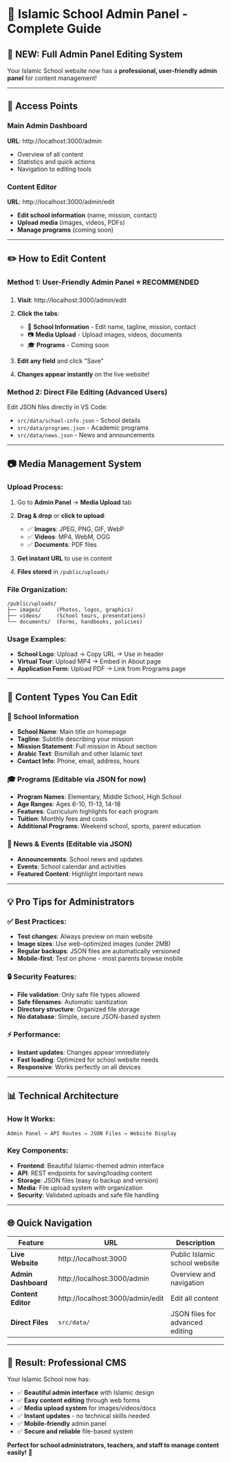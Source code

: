 # 🎯 Islamic School Admin Panel - Complete Guide

## 🚀 **NEW: Full Admin Panel Editing System**

Your Islamic School website now has a **professional, user-friendly admin panel** for content management!

---

## 📍 **Access Points**

### **Main Admin Dashboard**
**URL**: http://localhost:3000/admin
- Overview of all content
- Statistics and quick actions
- Navigation to editing tools

### **Content Editor**
**URL**: http://localhost:3000/admin/edit  
- **Edit school information** (name, mission, contact)
- **Upload media** (images, videos, PDFs)
- **Manage programs** (coming soon)

---

## ✏️ **How to Edit Content**

### **Method 1: User-Friendly Admin Panel** ⭐ **RECOMMENDED**

1. **Visit**: http://localhost:3000/admin/edit
2. **Click the tabs**:
   - 🏫 **School Information** - Edit name, tagline, mission, contact
   - 📷 **Media Upload** - Upload images, videos, documents
   - 🎓 **Programs** - Coming soon

3. **Edit any field** and click "Save"
4. **Changes appear instantly** on the live website!

### **Method 2: Direct File Editing** (Advanced Users)

Edit JSON files directly in VS Code:
- `src/data/school-info.json` - School details
- `src/data/programs.json` - Academic programs  
- `src/data/news.json` - News and announcements

---

## 📷 **Media Management System**

### **Upload Process**:
1. Go to **Admin Panel** → **Media Upload** tab
2. **Drag & drop** or **click to upload**:
   - ✅ **Images**: JPEG, PNG, GIF, WebP
   - ✅ **Videos**: MP4, WebM, OGG  
   - ✅ **Documents**: PDF files

3. **Get instant URL** to use in content
4. **Files stored** in `/public/uploads/`

### **File Organization**:
```
/public/uploads/
├── images/     (Photos, logos, graphics)
├── videos/     (School tours, presentations)  
└── documents/  (Forms, handbooks, policies)
```

### **Usage Examples**:
- **School Logo**: Upload → Copy URL → Use in header
- **Virtual Tour**: Upload MP4 → Embed in About page
- **Application Form**: Upload PDF → Link from Programs page

---

## 🎨 **Content Types You Can Edit**

### **🏫 School Information**
- **School Name**: Main title on homepage
- **Tagline**: Subtitle describing your mission
- **Mission Statement**: Full mission in About section
- **Arabic Text**: Bismillah and other Islamic text
- **Contact Info**: Phone, email, address, hours

### **🎓 Programs** (Editable via JSON for now)
- **Program Names**: Elementary, Middle School, High School
- **Age Ranges**: Ages 6-10, 11-13, 14-18
- **Features**: Curriculum highlights for each program
- **Tuition**: Monthly fees and costs
- **Additional Programs**: Weekend school, sports, parent education

### **📰 News & Events** (Editable via JSON)
- **Announcements**: School news and updates
- **Events**: School calendar and activities
- **Featured Content**: Highlight important news

---

## 💡 **Pro Tips for Administrators**

### **✅ Best Practices**:
- **Test changes**: Always preview on main website
- **Image sizes**: Use web-optimized images (under 2MB)
- **Regular backups**: JSON files are automatically versioned
- **Mobile-first**: Test on phone - most parents browse mobile

### **🔒 Security Features**:
- **File validation**: Only safe file types allowed
- **Safe filenames**: Automatic sanitization
- **Directory structure**: Organized file storage
- **No database**: Simple, secure JSON-based system

### **⚡ Performance**:
- **Instant updates**: Changes appear immediately
- **Fast loading**: Optimized for school website needs
- **Responsive**: Works perfectly on all devices

---

## 📊 **Technical Architecture**

### **How It Works**:
```
Admin Panel → API Routes → JSON Files → Website Display
```

### **Key Components**:
- **Frontend**: Beautiful Islamic-themed admin interface
- **API**: REST endpoints for saving/loading content
- **Storage**: JSON files (easy to backup and version)
- **Media**: File upload system with organization
- **Security**: Validated uploads and safe file handling

---

## 🌐 **Quick Navigation**

| Feature | URL | Description |
|---------|-----|-------------|
| **Live Website** | http://localhost:3000 | Public Islamic school website |
| **Admin Dashboard** | http://localhost:3000/admin | Overview and navigation |
| **Content Editor** | http://localhost:3000/admin/edit | Edit all content |
| **Direct Files** | `src/data/` | JSON files for advanced editing |

---

## 🎉 **Result: Professional CMS**

Your Islamic School now has:
- ✅ **Beautiful admin interface** with Islamic design
- ✅ **Easy content editing** through web forms  
- ✅ **Media upload system** for images/videos/docs
- ✅ **Instant updates** - no technical skills needed
- ✅ **Mobile-friendly** admin panel
- ✅ **Secure and reliable** file-based system

**Perfect for school administrators, teachers, and staff to manage content easily!** 🌟